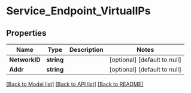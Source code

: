 # Service_Endpoint_VirtualIPs

## Properties
Name | Type | Description | Notes
------------ | ------------- | ------------- | -------------
**NetworkID** | **string** |  | [optional] [default to null]
**Addr** | **string** |  | [optional] [default to null]

[[Back to Model list]](../README.md#documentation-for-models) [[Back to API list]](../README.md#documentation-for-api-endpoints) [[Back to README]](../README.md)


